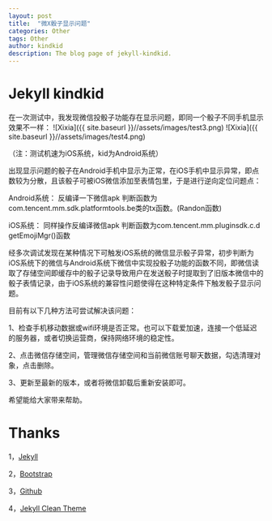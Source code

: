 ```yaml
---
layout: post
title:  "微X骰子显示问题"
categories: Other
tags: Other
author: kindkid
description: The blog page of jekyll-kindkid.
---
```


Jekyll kindkid
============

在一次测试中，我发现微信投骰子功能存在显示问题，即同一个骰子不同手机显示效果不一样：
![Xixia]({{ site.baseurl }}//assets/images/test3.png)
![Xixia]({{ site.baseurl }}//assets/images/test4.png)

（注：测试机速为iOS系统，kid为Android系统）

出现显示问题的骰子在Android手机中显示为正常，在iOS手机中显示异常，即点数较为分散，且该骰子可被iOS微信添加至表情包里，于是进行逆向定位问题点：

Android系统：
反编译一下微信apk
判断函数为com.tencent.mm.sdk.platformtools.be类的tx函数。(Randon函数)

iOS系统：
同样操作反编译微信apk
判断函数为com.tencent.mm.pluginsdk.c.d getEmojiMgr()函数

经多次调试发现在某种情况下可触发iOS系统的微信显示骰子异常，初步判断为iOS系统下的微信与Android系统下微信中实现投骰子功能的函数不同，即微信读取了存储空间即缓存中的骰子记录导致用户在发送骰子时提取到了旧版本微信中的骰子表情记录，由于iOS系统的兼容性问题使得在这种特定条件下触发骰子显示问题。

目前有以下几种方法可尝试解决该问题：

1、检查手机移动数据或wifi环境是否正常。也可以下载爱加速，连接一个低延迟的服务器，或者切换运营商，保持网络环境的稳定性。

2、点击微信存储空间，管理微信存储空间和当前微信账号聊天数据，勾选清理对象，点击删除。

3、更新至最新的版本，或者将微信卸载后重新安装即可。

希望能给大家带来帮助。


Thanks
======


1，[Jekyll][jekyll-url]

2，[Bootstrap][bootstrap-url]

3，[Github][github-url]

4，[Jekyll Clean Theme][Jekyll-Clean-Theme-url]

[jekyll-url]: http://jekyllrb.com/
[bootstrap-url]: http://getbootstrap.com/
[github-url]: https://github.com/
[Jekyll-Clean-Theme-url]: https://github.com/scotte/jekyll-clean
[xixia-url]: http://xixia.info/
